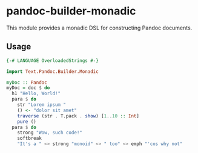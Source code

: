 # pandoc-builder-monadic

This module provides a monadic DSL for constructing Pandoc documents.

## Usage

```haskell
{-# LANGUAGE OverloadedStrings #-}

import Text.Pandoc.Builder.Monadic

myDoc :: Pandoc
myDoc = doc $ do
  h1 "Hello, World!"
  para $ do
    str "Lorem ipsum "
    () <- "dolor sit amet"
    traverse (str . T.pack . show) [1..10 :: Int]
    pure ()
  para $ do
    strong "Wow, such code!"
    softbreak
    "It's a " <> strong "monoid" <> " too" <> emph "'cos why not"
```
